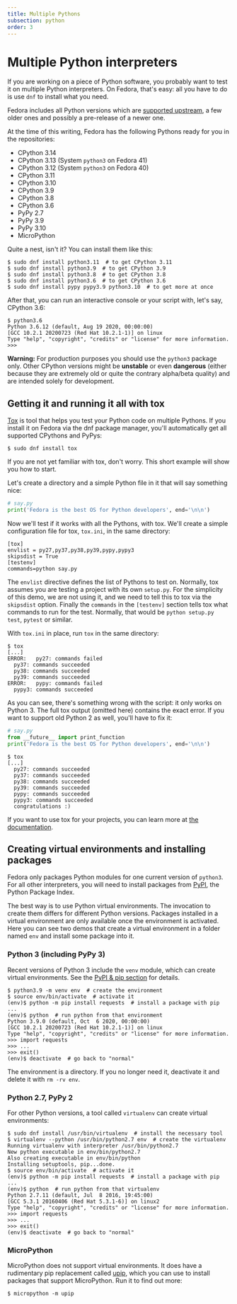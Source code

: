 ```yaml
---
title: Multiple Pythons
subsection: python
order: 3
---
```


# Multiple Python interpreters

If you are working on a piece of Python software, you probably want to test it
on multiple Python interpreters. On Fedora, that's easy: all you have to do is
use `dnf` to install what you need.

Fedora includes all Python versions which are [supported upstream](https://devguide.python.org/#status-of-python-branches), a few older ones and possibly a pre-release of a newer one.

At the time of this writing, Fedora has the following Pythons
ready for you in the repositories:
 
 * CPython 3.14
 * CPython 3.13 (System `python3` on Fedora 41)
 * CPython 3.12 (System `python3` on Fedora 40)
 * CPython 3.11
 * CPython 3.10
 * CPython 3.9
 * CPython 3.8
 * CPython 3.6
 * PyPy 2.7
 * PyPy 3.9
 * PyPy 3.10
 * MicroPython

Quite a nest, isn't it?
You can install them like this:

```console
$ sudo dnf install python3.11  # to get CPython 3.11
$ sudo dnf install python3.9  # to get CPython 3.9
$ sudo dnf install python3.8  # to get CPython 3.8
$ sudo dnf install python3.6  # to get CPython 3.6
$ sudo dnf install pypy pypy3.9 python3.10  # to get more at once
```

After that, you can run an interactive console or your script with, let's say,
CPython 3.6:

```console
$ python3.6
Python 3.6.12 (default, Aug 19 2020, 00:00:00) 
[GCC 10.2.1 20200723 (Red Hat 10.2.1-1)] on linux
Type "help", "copyright", "credits" or "license" for more information.
>>> 
```

**Warning:** For production purposes you should use the `python3`
package only. Other CPython versions might be **unstable** or even **dangerous**
(either because they are extremely old or quite the contrary alpha/beta quality)
and are intended solely for development.


## Getting it and running it all with tox

[Tox](https://tox.readthedocs.io/) is tool that helps you test your Python code
on multiple Pythons. If you install it on Fedora via the dnf package manager,
you'll automatically get all supported CPythons and PyPys:

```console
$ sudo dnf install tox
```

If you are not yet familiar with tox, don't worry. This short example will show
you how to start.

Let's create a directory and a simple Python file in it that will say something nice:

```python
# say.py
print('Fedora is the best OS for Python developers', end='\n\n')
```

Now we'll test if it works with all the Pythons, with tox.
We'll create a simple configuration file for tox, `tox.ini`, in the same
directory:

```
[tox]
envlist = py27,py37,py38,py39,pypy,pypy3
skipsdist = True
[testenv]
commands=python say.py
```

The `envlist` directive defines the list of Pythons to test on.
Normally, tox assumes you are testing a project with its own `setup.py`. For
the simplicity of this demo, we are not using it, and we need to tell this to
tox via the `skipsdist` option.
Finally the `commands` in the `[testenv]` section tells tox what commands to run
for the test.
Normally, that would be `python setup.py test`, `pytest` or similar.

With `tox.ini` in place, run `tox` in the same directory:

``` console
$ tox
[...]
ERROR:   py27: commands failed
  py37: commands succeeded
  py38: commands succeeded
  py39: commands succeeded
ERROR:   pypy: commands failed
  pypy3: commands succeeded
```

As you can see, there's something wrong with the script: it only works on
Python 3. The full tox output (omitted here) contains the exact error.
If you want to support old Python 2 as well, you'll have to fix it:

```python
# say.py
from __future__ import print_function
print('Fedora is the best OS for Python developers', end='\n\n')
```

```console
$ tox
[...]
  py27: commands succeeded
  py37: commands succeeded
  py38: commands succeeded
  py39: commands succeeded
  pypy: commands succeeded
  pypy3: commands succeeded
  congratulations :)
```

If you want to use tox for your projects, you can learn more at
[the documentation](https://tox.readthedocs.io/).

## Creating virtual environments and installing packages

Fedora only packages Python modules for one current version of `python3`.
For all other interpreters, you will need to install packages
from [PyPI](https://pypi.python.org/pypi), the Python Package Index.

The best way is to use Python virtual environments.
The invocation to create them differs for different Python versions.
Packages installed in a virtual environment are only available once the
environment is activated.
Here you can see two demos that create a virtual environment in a folder
named `env` and install some package into it.

### Python 3 (including PyPy 3)

Recent versions of Python 3 include the `venv` module, which can create virtual
environments.
See the [PyPI & pip section](https://developer.fedoraproject.org/tech/languages/python/pypi-install.html) for details.

```console
$ python3.9 -m venv env  # create the environment
$ source env/bin/activate  # activate it
(env)$ python -m pip install requests  # install a package with pip
...
(env)$ python  # run python from that environment
Python 3.9.0 (default, Oct  6 2020, 00:00:00) 
[GCC 10.2.1 20200723 (Red Hat 10.2.1-1)] on linux
Type "help", "copyright", "credits" or "license" for more information.
>>> import requests
>>> ...
>>> exit()
(env)$ deactivate  # go back to "normal"
```

The environment is a directory.
If you no longer need it, deactivate it and delete it with `rm -rv env`.

### Python 2.7, PyPy 2

For other Python versions, a tool called `virtualenv` can create virtual
environments:

```console
$ sudo dnf install /usr/bin/virtualenv  # install the necessary tool
$ virtualenv --python /usr/bin/python2.7 env  # create the virtualenv
Running virtualenv with interpreter /usr/bin/python2.7
New python executable in env/bin/python2.7
Also creating executable in env/bin/python
Installing setuptools, pip...done.
$ source env/bin/activate  # activate it
(env)$ python -m pip install requests  # install a package with pip
...
(env)$ python  # run python from that virtualenv
Python 2.7.11 (default, Jul  8 2016, 19:45:00) 
[GCC 5.3.1 20160406 (Red Hat 5.3.1-6)] on linux2
Type "help", "copyright", "credits" or "license" for more information.
>>> import requests
>>> ...
>>> exit()
(env)$ deactivate  # go back to "normal"
```

### MicroPython

MicroPython does not support virtual environments.
It does have a rudimentary pip replacement called
[upip](https://pypi.python.org/pypi/micropython-upip/), which you can use to
install packages that support MicroPython. Run it to find out more:

```console
$ micropython -m upip
```
